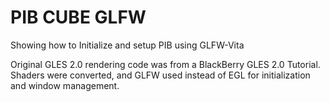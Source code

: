 # PIB CUBE GLFW
Showing how to Initialize and setup PIB using GLFW-Vita

Original GLES 2.0 rendering code was from a BlackBerry GLES 2.0 Tutorial. Shaders were converted, and GLFW used instead of EGL for initialization and window management.